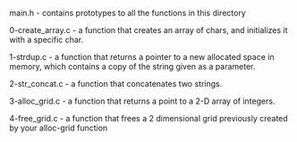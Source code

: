 main.h - contains prototypes to all the functions in this directory

0-create_array.c - a function that creates an array of chars, and initializes it with a specific char.

1-strdup.c - a function that returns a pointer to a new allocated space in memory, which contains a copy of the string given as a parameter.

2-str_concat.c - a function that concatenates two strings.

3-alloc_grid.c - a function that returns a point to a 2-D array of integers.

4-free_grid.c - a function that frees a 2 dimensional grid previously created by your alloc-grid function